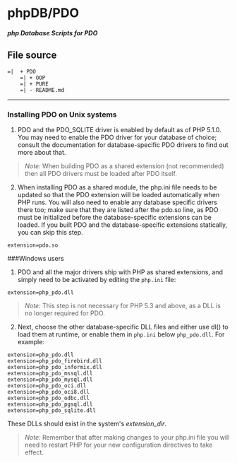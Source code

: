 # phpDB/PDO
##### php Database Scripts for PDO  
## File source
```
=|  + PDO
    =| + OOP 
    =| + PURE
    =| - README.md
```
___
### Installing PDO on Unix systems
1. PDO and the PDO_SQLITE driver is enabled by default as of PHP 5.1.0. You may need to enable the PDO driver for your database of choice; consult the documentation for database-specific PDO drivers to find out more about that.
> *Note:*
When building PDO as a shared extension (not recommended) then all PDO drivers must be loaded after PDO itself.
2. When installing PDO as a shared module, the php.ini file needs to be updated so that the PDO extension will be loaded automatically when PHP runs. You will also need to enable any database specific drivers there too; make sure that they are listed after the pdo.so line, as PDO must be initialized before the database-specific extensions can be loaded. If you built PDO and the database-specific extensions statically, you can skip this step.
```
extension=pdo.so
```
###Windows users
1. PDO and all the major drivers ship with PHP as shared extensions, and simply need to be activated by editing the `php.ini` file:
```
extension=php_pdo.dll
```
>*Note:*
This step is not necessary for PHP 5.3 and above, as a DLL is no longer required for PDO.
2. Next, choose the other database-specific DLL files and either use dl() to load them at runtime, or enable them in `php.ini` below `php_pdo.dll`. For example:
```
extension=php_pdo.dll
extension=php_pdo_firebird.dll
extension=php_pdo_informix.dll
extension=php_pdo_mssql.dll
extension=php_pdo_mysql.dll
extension=php_pdo_oci.dll
extension=php_pdo_oci8.dll
extension=php_pdo_odbc.dll
extension=php_pdo_pgsql.dll
extension=php_pdo_sqlite.dll
```
These DLLs should exist in the system's _extension_dir_.
>*Note:*
Remember that after making changes to your php.ini file you will need to restart PHP for your new configuration directives to take effect.





